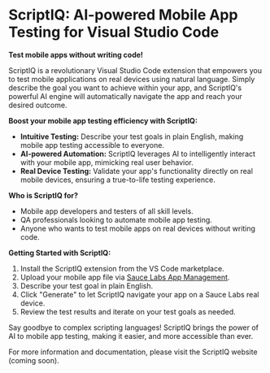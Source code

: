 # ScriptIQ: AI-powered Mobile App Testing for Visual Studio Code

**Test mobile apps without writing code!**

ScriptIQ is a revolutionary Visual Studio Code extension that empowers you to test mobile applications on real devices using natural language. Simply describe the goal you want to achieve within your app, and ScriptIQ's powerful AI engine will automatically navigate the app and reach your desired outcome.

**Boost your mobile app testing efficiency with ScriptIQ:**

- **Intuitive Testing:** Describe your test goals in plain English, making mobile app testing accessible to everyone.
- **AI-powered Automation:** ScriptIQ leverages AI to intelligently interact with your mobile app, mimicking real user behavior.
- **Real Device Testing:** Validate your app's functionality directly on real mobile devices, ensuring a true-to-life testing experience.

**Who is ScriptIQ for?**

- Mobile app developers and testers of all skill levels.
- QA professionals looking to automate mobile app testing.
- Anyone who wants to test mobile apps on real devices without writing code.

**Getting Started with ScriptIQ:**

1. Install the ScriptIQ extension from the VS Code marketplace.
2. Upload your mobile app file via [Sauce Labs App Management](https://app.saucelabs.com/app-management).
3. Describe your test goal in plain English.
4. Click "Generate" to let ScriptIQ navigate your app on a Sauce Labs real device.
5. Review the test results and iterate on your test goals as needed.

Say goodbye to complex scripting languages! ScriptIQ brings the power of AI to mobile app testing, making it easier, and more accessible than ever.

For more information and documentation, please visit the ScriptIQ website (coming soon).

